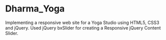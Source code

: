 # Dharma_Yoga
Implementing a responsive web site for a Yoga Studio using HTML5, CSS3 and jQuery.
Used jQuery bxSlider for creating a Responsive jQuery Content Slider.
